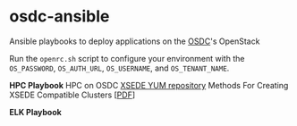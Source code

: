# osdc-ansible
Ansible playbooks to deploy applications on the <a href="https://www.opensciencedatacloud.org/systems/#availableResources">OSDC</a>'s OpenStack 

Run the `openrc.sh` script to configure your environment with the `OS_PASSWORD`, `OS_AUTH_URL`, `OS_USERNAME`, and `OS_TENANT_NAME`.

**HPC Playbook**
HPC on OSDC
<a href="https://portal.xsede.org/knowledge-base/-/kb/document/bdwx">XSEDE YUM repository</a>
Methods For Creating XSEDE Compatible Clusters [<a href="https://www.cac.cornell.edu/about/pubs/a74-fischer.pdf">PDF</a>]

**ELK Playbook**
